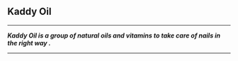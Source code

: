 ## Kaddy Oil

---
***Kaddy Oil is a group of natural oils and vitamins to take care of nails in the right way .***

---